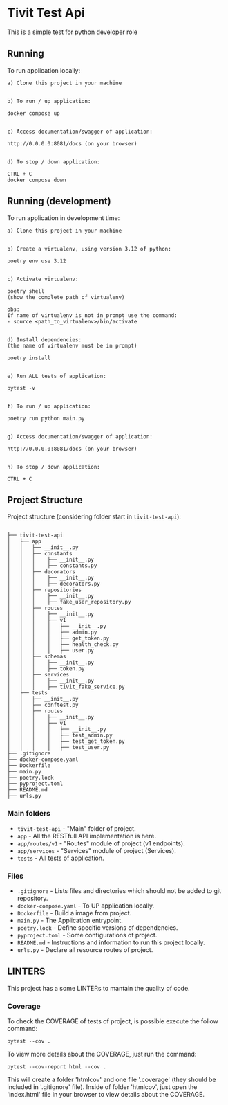 # Tivit Test Api
This is a simple test for python developer role

## Running

To run application locally:

```
a) Clone this project in your machine


b) To run / up application:

docker compose up


c) Access documentation/swagger of application:

http://0.0.0.0:8081/docs (on your browser)


d) To stop / down application:

CTRL + C
docker compose down
```

## Running (development)

To run application in development time:

```
a) Clone this project in your machine


b) Create a virtualenv, using version 3.12 of python:

poetry env use 3.12


c) Activate virtualenv:

poetry shell
(show the complete path of virtualenv)

obs: 
If name of virtualenv is not in prompt use the command:
- source <path_to_virtualenv>/bin/activate


d) Install dependencies:
(the name of virtualenv must be in prompt)

poetry install


e) Run ALL tests of application:

pytest -v


f) To run / up application:

poetry run python main.py


g) Access documentation/swagger of application:

http://0.0.0.0:8081/docs (on your browser)


h) To stop / down application:

CTRL + C
```

## Project Structure

Project structure (considering folder start in `tivit-test-api`):

```

├── tivit-test-api
│   ├── app
│   │   ├── __init__.py
│   │   ├── constants
│   │   │    ├── __init__.py 
│   │   │    ├── constants.py
│   │   ├── decorators
│   │   │    ├── __init__.py 
│   │   │    ├── decorators.py
│   │   ├── repositories
│   │   │    ├── __init__.py 
│   │   │    ├── fake_user_repository.py
│   │   ├── routes
│   │   │    ├── __init__.py
│   │   │    ├── v1
│   │   │    │   ├── __init__.py 
│   │   │    │   ├── admin.py
│   │   │    │   ├── get_token.py
│   │   │    │   ├── health_check.py
│   │   │    │   ├── user.py
│   │   ├── schemas
│   │   │    ├── __init__.py 
│   │   │    ├── token.py
│   │   ├── services
│   │   │    ├── __init__.py 
│   │   │    ├── tivit_fake_service.py
│   ├── tests
│   │   ├── __init__.py
│   │   ├── conftest.py
│   │   ├── routes
│   │   │    ├── __init__.py
│   │   │    ├── v1
│   │   │    │   ├── __init__.py 
│   │   │    │   ├── test_admin.py
│   │   │    │   ├── test_get_token.py
│   │   │    │   ├── test_user.py
├── .gitignore
├── docker-compose.yaml
├── Dockerfile
├── main.py
├── poetry.lock
├── pyproject.toml
├── README.md
├── urls.py

```

### Main folders

* `tivit-test-api` - "Main" folder of project.
* `app` - All the RESTfull API implementation is here.
* `app/routes/v1` - "Routes" module of project (v1 endpoints).
* `app/services` - "Services" module of project (Services).
* `tests` - All tests of application.

### Files

* `.gitignore` - Lists files and directories which should not be added to git repository.
* `docker-compose.yaml` - To UP application locally.
* `Dockerfile` - Build a image from project.
* `main.py` - The Application entrypoint.
* `poetry.lock` - Define specific versions of dependencies.
* `pyproject.toml` - Some configurations of project.
* `README.md` - Instructions and information to run this project locally.
* `urls.py` - Declare all resource routes of project.

## LINTERS

This project has a some LINTERs to mantain the quality of code.

### Coverage

To check the COVERAGE of tests of project, is possible execute the follow command:

```
pytest --cov .
```

To view more details about the COVERAGE, just run the command:

```
pytest --cov-report html --cov .
```

This will create a folder 'htmlcov' and one file '.coverage' (they should be included in '.gitignore' file). Inside of folder 'htmlcov', just open the 'index.html' file in your browser to view details about the COVERAGE. 
